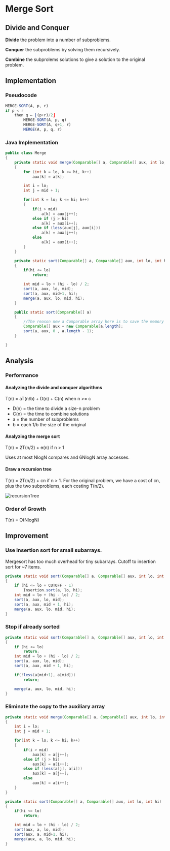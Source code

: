 # Merge Sort

## Divide and Conquer

**Divide** the problem into a number of subproblems.

**Conquer** the subproblems by solving them recursively.

**Combine** the subprolems solutions to give a solution to the original problem.

## Implementation

### Pseudocode

``` js
MERGE-SORT(A, p, r)
if p < r
    then q ← ⎣(p+r)/2⎦
        MERGE-SORT(A, p, q)
        MERGE-SORT(A, q+1, r)
        MERGE(A, p, q, r)
```

### Java Implementation

``` java
public class Merge
{
    private static void merge(Comparable[] a, Comparable[] aux, int lo, int mid, int hi)
    {
        for (int k = lo, k <= hi, k++)
            aux[k] = a[k];

        int i = lo;
        int j = mid + 1;

        for(int k = lo; k <= hi; k++)
        {
            if(i > mid)
                a[k] = aux[j++];
            else if (j > hi)
                a[k] = aux[i++];
            else if (less(aux[j], aux[i]))
                a[k] = aux[j++];
            else
                a[k] = aux[i++];
        }
    }

    private static sort(Comparable[] a, Comparable[] aux, int lo, int hi)
    {
        if(hi <= lo)
            return;

        int mid = lo + (hi - lo) / 2;
        sort(a, aux, lo, mid);
        sort(a, aux, mid+1, hi);
        merge(a, aux, lo, mid, hi);
    }

    public static sort(Comparable[] a)
    {
        //The reason new a Comparable array here is to save the memory allocation and garbage collection time.
        Comparable[] aux = new Comparable[a.length];
        sort(a, aux, 0 , a.length - 1);
    }

}
```

## Analysis

### Performance

#### Analyzing the divide and conquer algorithms

T(n) = aT(n/b) + D(n) + C(n) when n >= c

+ D(n) = the time to divide a size-n problem
+ C(n) = the time to combine solutions
+ a = the number of subproblems
+ b = each 1/b the size of the original

#### Analyzing the merge sort

T(n) = 2T(n/2) + ɵ(n) if n > 1

Uses at most NlogN compares and 6NlogN array accesses.

#### Draw a recursion tree

T(n) = 2T(n/2) + cn if n > 1. For the original problem, we have a cost of cn, plus the two subproblems, each costing T(n/2).

![recursionTree](http://d.pr/i/M5AK)

### Order of Growth

T(n) = O(NlogN)

## Improvement

### Use Insertion sort for small subarrays.
Mergesort has too much overhead for tiny subarrays. Cutoff to insertion sort for ~7 items.

``` java
private static void sort(Comparable[] a, Comparable[] aux, int lo, int hi)
{
    if (hi <= lo + CUTOFF - 1)
        Insertion.sort(a, lo, hi);
    int mid = lo + (hi - lo) / 2;
    sort(a, aux, lo, mid);
    sort(a, aux, mid + 1, hi);
    merge(a, aux, lo, mid, hi);
}
```

### Stop if already sorted

``` java
private static void sort(Comparable[] a, Comparable[] aux, int lo, int hi)
{
    if (hi <= lo)
        return;
    int mid = lo + (hi - lo) / 2;
    sort(a, aux, lo, mid);
    sort(a, aux, mid + 1, hi);

    if(!less(a[mid+1], a[mid]))
        return;

    merge(a, aux, lo, mid, hi);
}
```

### Eliminate the copy to the auxiliary array

``` java
private static void merge(Comparable[] a, Comparable[] aux, int lo, int mid, int hi)
{
    int i = lo;
    int j = mid + 1;

    for(int k = lo; k <= hi; k++)
    {
        if(i > mid)
            aux[k] = a[j++];
        else if (j > hi)
            aux[k] = a[i++];
        else if (less(a[j], a[i]))
            aux[k] = a[j++];
        else
            aux[k] = a[i++];
    }
}

private static sort(Comparable[] a, Comparable[] aux, int lo, int hi)
{
    if(hi <= lo)
        return;

    int mid = lo + (hi - lo) / 2;
    sort(aux, a, lo, mid);
    sort(aux, a, mid+1, hi);
    merge(aux, a, lo, mid, hi);
}
```

